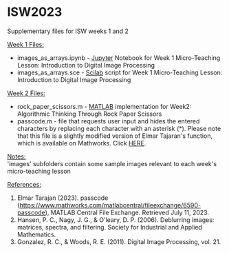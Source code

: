 # ISW2023
Supplementary files for ISW weeks 1 and 2

<ins>Week 1 Files:</ins> 
- images_as_arrays.ipynb - [Jupyter](https://jupyter.org/) Notebook for Week 1 Micro-Teaching Lesson: Introduction to Digital Image Processing
- images_as_arrays.sce - [Scilab](https://www.scilab.org/) script for Week 1 Micro-Teaching Lesson: Introduction to Digital Image Processing


<ins>Week 2 Files:</ins> 
- rock_paper_scissors.m - [MATLAB](https://www.mathworks.com/products/matlab.html) implementation for Week2: Algorithmic Thinking Through Rock Paper Scissors
- passcode.m - file that requests user input and hides the entered characters by replacing each character with an asterisk (*). Please note that this file is a slightly modified version of Elmar Tajaran's function, which is available on Mathworks. Click [HERE](https://www.mathworks.com/matlabcentral/fileexchange/6590-passcode).


<ins>Notes:</ins> \
'images' subfolders contain some sample images relevant to each week's micro-teaching lesson


<ins>References:</ins>
1. Elmar Tarajan (2023). passcode (https://www.mathworks.com/matlabcentral/fileexchange/6590-passcode), MATLAB Central File Exchange. Retrieved July 11, 2023.
2. Hansen, P. C., Nagy, J. G., & O'leary, D. P. (2006). Deblurring images: matrices, spectra, and filtering. Society for Industrial and Applied Mathematics.
3. Gonzalez, R. C., & Woods, R. E. (2011). Digital Image Processing, vol. 21. 